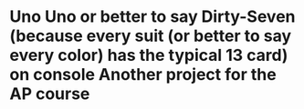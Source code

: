 # Uno  Uno or better to say Dirty-Seven (because every suit (or better to say every color) has the typical 13 card) on console  Another project for the AP course
